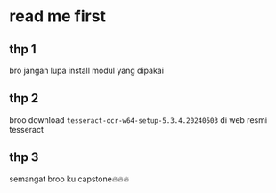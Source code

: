 # read me first

thp 1
--
bro jangan lupa install modul yang dipakai

thp 2
--
broo download `tesseract-ocr-w64-setup-5.3.4.20240503` di web resmi tesseract

thp 3
--
semangat broo ku capstone🔥🔥🔥
